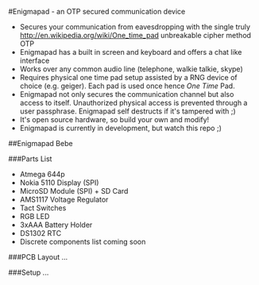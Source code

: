 #Enigmapad - an OTP secured communication device

- Secures your communication from eavesdropping with the single truly http://en.wikipedia.org/wiki/One_time_pad unbreakable cipher method OTP
- Enigmapad has a built in screen and keyboard and offers a chat like interface
- Works over any common audio line (telephone, walkie talkie, skype)
- Requires physical one time pad setup assisted by a RNG device of choice (e.g. geiger). Each pad is used once hence *One Time* Pad.
- Enigmapad not only secures the communication channel but also access to itself. Unauthorized physical access is prevented through a user passphrase. Enigmapad self destructs if it's tampered with ;)
- It's open source hardware, so build your own and modify!
- Enigmapad is currently in development, but watch this repo ;)

##Enigmapad Bebe

###Parts List
- Atmega 644p
- Nokia 5110 Display (SPI)
- MicroSD Module (SPI) + SD Card
- AMS1117 Voltage Regulator
- Tact Switches
- RGB LED
- 3xAAA Battery Holder
- DS1302 RTC 
- Discrete components list coming soon

###PCB Layout
...

###Setup
...
